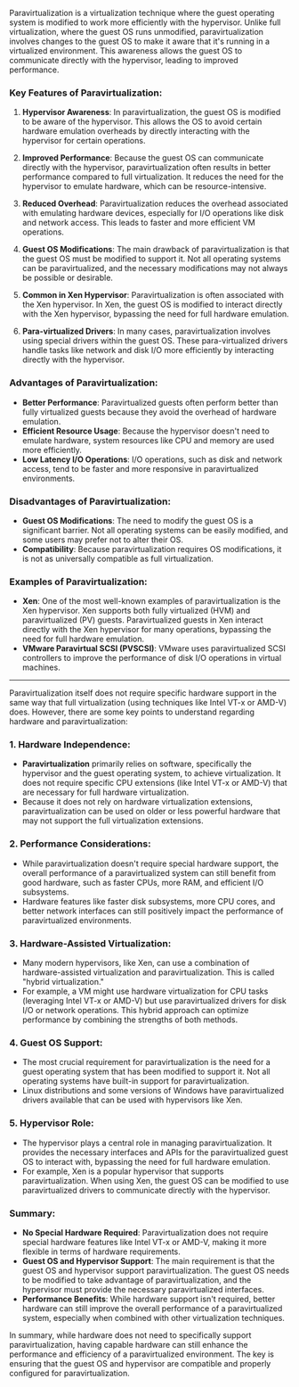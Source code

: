 
Paravirtualization is a virtualization technique where the guest operating system is modified to work more efficiently with the hypervisor. Unlike full virtualization, where the guest OS runs unmodified, paravirtualization involves changes to the guest OS to make it aware that it's running in a virtualized environment. This awareness allows the guest OS to communicate directly with the hypervisor, leading to improved performance.

### Key Features of Paravirtualization:

1. **Hypervisor Awareness**: In paravirtualization, the guest OS is modified to be aware of the hypervisor. This allows the OS to avoid certain hardware emulation overheads by directly interacting with the hypervisor for certain operations.

2. **Improved Performance**: Because the guest OS can communicate directly with the hypervisor, paravirtualization often results in better performance compared to full virtualization. It reduces the need for the hypervisor to emulate hardware, which can be resource-intensive.

3. **Reduced Overhead**: Paravirtualization reduces the overhead associated with emulating hardware devices, especially for I/O operations like disk and network access. This leads to faster and more efficient VM operations.

4. **Guest OS Modifications**: The main drawback of paravirtualization is that the guest OS must be modified to support it. Not all operating systems can be paravirtualized, and the necessary modifications may not always be possible or desirable.

5. **Common in Xen Hypervisor**: Paravirtualization is often associated with the Xen hypervisor. In Xen, the guest OS is modified to interact directly with the Xen hypervisor, bypassing the need for full hardware emulation.

6. **Para-virtualized Drivers**: In many cases, paravirtualization involves using special drivers within the guest OS. These para-virtualized drivers handle tasks like network and disk I/O more efficiently by interacting directly with the hypervisor.

### Advantages of Paravirtualization:

- **Better Performance**: Paravirtualized guests often perform better than fully virtualized guests because they avoid the overhead of hardware emulation.
- **Efficient Resource Usage**: Because the hypervisor doesn't need to emulate hardware, system resources like CPU and memory are used more efficiently.
- **Low Latency I/O Operations**: I/O operations, such as disk and network access, tend to be faster and more responsive in paravirtualized environments.

### Disadvantages of Paravirtualization:

- **Guest OS Modifications**: The need to modify the guest OS is a significant barrier. Not all operating systems can be easily modified, and some users may prefer not to alter their OS.
- **Compatibility**: Because paravirtualization requires OS modifications, it is not as universally compatible as full virtualization.

### Examples of Paravirtualization:

- **Xen**: One of the most well-known examples of paravirtualization is the Xen hypervisor. Xen supports both fully virtualized (HVM) and paravirtualized (PV) guests. Paravirtualized guests in Xen interact directly with the Xen hypervisor for many operations, bypassing the need for full hardware emulation.
- **VMware Paravirtual SCSI (PVSCSI)**: VMware uses paravirtualized SCSI controllers to improve the performance of disk I/O operations in virtual machines.

---

Paravirtualization itself does not require specific hardware support in the same way that full virtualization (using techniques like Intel VT-x or AMD-V) does. However, there are some key points to understand regarding hardware and paravirtualization:

### 1. **Hardware Independence**:
   - **Paravirtualization** primarily relies on software, specifically the hypervisor and the guest operating system, to achieve virtualization. It does not require specific CPU extensions (like Intel VT-x or AMD-V) that are necessary for full hardware virtualization. 
   - Because it does not rely on hardware virtualization extensions, paravirtualization can be used on older or less powerful hardware that may not support the full virtualization extensions.

### 2. **Performance Considerations**:
   - While paravirtualization doesn't require special hardware support, the overall performance of a paravirtualized system can still benefit from good hardware, such as faster CPUs, more RAM, and efficient I/O subsystems.
   - Hardware features like faster disk subsystems, more CPU cores, and better network interfaces can still positively impact the performance of paravirtualized environments.

### 3. **Hardware-Assisted Virtualization**:
   - Many modern hypervisors, like Xen, can use a combination of hardware-assisted virtualization and paravirtualization. This is called "hybrid virtualization."
   - For example, a VM might use hardware virtualization for CPU tasks (leveraging Intel VT-x or AMD-V) but use paravirtualized drivers for disk I/O or network operations. This hybrid approach can optimize performance by combining the strengths of both methods.

### 4. **Guest OS Support**:
   - The most crucial requirement for paravirtualization is the need for a guest operating system that has been modified to support it. Not all operating systems have built-in support for paravirtualization.
   - Linux distributions and some versions of Windows have paravirtualized drivers available that can be used with hypervisors like Xen.

### 5. **Hypervisor Role**:
   - The hypervisor plays a central role in managing paravirtualization. It provides the necessary interfaces and APIs for the paravirtualized guest OS to interact with, bypassing the need for full hardware emulation.
   - For example, Xen is a popular hypervisor that supports paravirtualization. When using Xen, the guest OS can be modified to use paravirtualized drivers to communicate directly with the hypervisor.

### Summary:
- **No Special Hardware Required**: Paravirtualization does not require special hardware features like Intel VT-x or AMD-V, making it more flexible in terms of hardware requirements.
- **Guest OS and Hypervisor Support**: The main requirement is that the guest OS and hypervisor support paravirtualization. The guest OS needs to be modified to take advantage of paravirtualization, and the hypervisor must provide the necessary paravirtualized interfaces.
- **Performance Benefits**: While hardware support isn't required, better hardware can still improve the overall performance of a paravirtualized system, especially when combined with other virtualization techniques.

In summary, while hardware does not need to specifically support paravirtualization, having capable hardware can still enhance the performance and efficiency of a paravirtualized environment. The key is ensuring that the guest OS and hypervisor are compatible and properly configured for paravirtualization.
